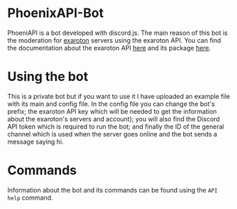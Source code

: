 # PhoenixAPI-Bot
PhoeniAPI is a bot developed with discord.js. The main reason of this bot is the moderation for [exaroton](https://exaroton.com/) servers using the exaroton API.
You can find the documentation about the exaroton API [here](https://support.exaroton.com/hc/en-us/articles/360011926177-API-documentation) and its package [here](https://www.npmjs.com/package/exaroton).

# Using the bot
This is a private bot but if you want to use it I have uploaded an example file with its main and config file.
In the config file you can change the bot's prefix; the exaroton API key which will be needed to get the information about the exaroton's servers and account); you will also find the Discord API token which is required to run the bot; and finally the ID of the general channel which is used when the server goes online and the bot sends a message saying hi.

# Commands
Information about the bot and its commands can be found using the `API help` command. 
